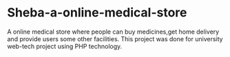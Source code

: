 # Sheba-a-online-medical-store
A online medical store where people can buy medicines,get home delivery and provide users some other facilities.
This project was done for university web-tech project using PHP technology.
